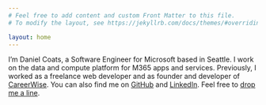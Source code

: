 ```yaml
---
# Feel free to add content and custom Front Matter to this file.
# To modify the layout, see https://jekyllrb.com/docs/themes/#overriding-theme-defaults

layout: home
---
```


I’m Daniel Coats, a Software Engineer for Microsoft based in Seattle. I work on the data and compute platform for M365 apps and services. Previously, I worked as a freelance web developer and as founder and developer of [CareerWise](http://careerwise.nz). You can also find me on [GitHub](http://github.com/danielcoats) and [LinkedIn](http://www.linkedin.com/in/daniel-coats). Feel free to [drop me a line](/contact).
